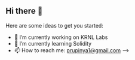 ## Hi there 👋

Here are some ideas to get you started:

- 🔭 I’m currently working on KRNL Labs
- 🌱 I’m currently learning Solidity
- 📫 How to reach me: prupinya1@gmail.com
-->
